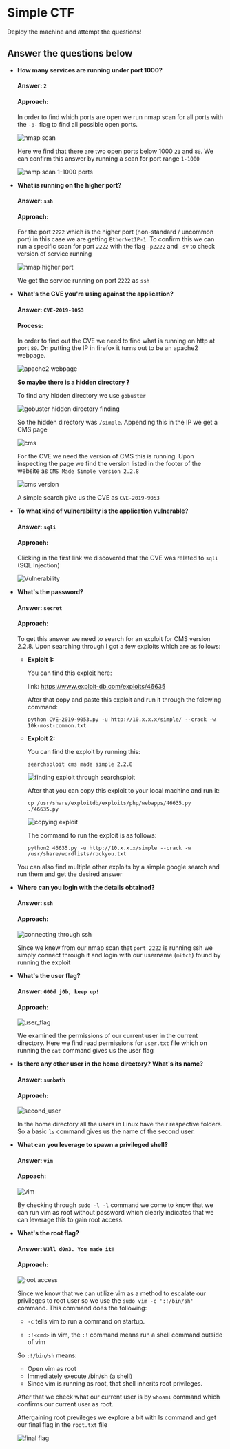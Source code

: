 # Simple CTF

Deploy the machine and attempt the questions!

## Answer the questions below

- **How many services are running under port 1000?**

    #### Answer: `2`

    #### Approach:
    
    In order to find which ports are open we run nmap scan for all ports with the `-p-` flag to find all possible open ports.

    ![nmap scan](/IMAGES/Simple%20CTF/nmap(Q1).png)

    Here we find that there are two open ports below 1000 `21` and `80`. We can confirm this answer by running a scan for port range `1-1000`

    ![namp scan 1-1000 ports](/IMAGES/Simple%20CTF/nmap(Q1(1)).png)

- **What is running on the higher port?**

    #### Answer: `ssh`

    #### Approach:

    For the port `2222` which is the higher port (non-standard / uncommon port) in this case we are getting `EtherNetIP-1`. To confirm this we can run a specific scan for port `2222` with the flag `-p2222` and `-sV` to check version of service running

    ![nmap higher port](/IMAGES/Simple%20CTF/nmap(Q2).png)

    We get the service running on port `2222` as `ssh`

- **What's the CVE you're using against the application?**

    #### Answer: `CVE-2019-9053`

    #### Process:

    In order to find out the CVE we need to find what is running on http at port `80`. On putting the IP in firefox it turns out to be an apache2 webpage. 

    ![apache2 webpage](/IMAGES/Simple%20CTF/apache2-webpage.png)

    **So maybe there is a hidden directory ?**

    To find any hidden directory we use `gobuster`

    ![gobuster hidden directory finding](/IMAGES/Simple%20CTF/hidden_dir.png)

    So the hidden directory was `/simple`. Appending this in the IP we get a CMS page

    ![cms](/IMAGES/Simple%20CTF/cms.png) 

    For the CVE we need the version of CMS this is running. Upon inspecting the page we find the version listed in the footer of the website as `CMS Made Simple version 2.2.8` 

    ![cms version](/IMAGES/Simple%20CTF/cms%20version.png)

    A simple search give us the CVE as `CVE-2019-9053` 

- **To what kind of vulnerability is the application vulnerable?**

    #### Answer: `sqli`

    #### Approach:

    Clicking in the first link we discovered that the CVE was related to `sqli` (SQL Injection)

    ![Vulnerability](/IMAGES/Simple%20CTF/Vulnerability.png)

- **What's the password?**

   #### Answer: `secret`

   #### Approach:

   To get this answer we need to search for an exploit for CMS version 2.2.8. Upon searching through I got a few exploits which are as follows:

   - **Exploit 1:**

        You can find this exploit here:

        link: https://www.exploit-db.com/exploits/46635

        After that copy and paste this exploit and run it through the folowing command:

        `python CVE-2019-9053.py -u http://10.x.x.x/simple/ --crack -w 10k-most-common.txt`



    - **Exploit 2:**

        You can find the exploit by running this:

        `searchsploit cms made simple 2.2.8`

        ![finding exploit through searchsploit](/IMAGES/Simple%20CTF/searchsploit.png)

        After that you can copy this exploit to your local machine and run it:

        `cp /usr/share/exploitdb/exploits/php/webapps/46635.py ./46635.py`

        ![copying exploit](/IMAGES/Simple%20CTF/Copying-exploit.png)

        The command to run the exploit is as follows: 
        
        `python2 46635.py -u http://10.x.x.x/simple --crack -w /usr/share/wordlists/rockyou.txt` 


    You can also find multiple other exploits by a simple google search and run them and get the desired answer

- **Where can you login with the details obtained?**

    #### Answer: `ssh`

    #### Approach:

    ![connecting through ssh](/IMAGES/Simple%20CTF/connecting_through_ssh.png)

    Since we knew from our nmap scan that `port 2222` is running ssh we simply connect through it and login with our username (`mitch`) found by running the exploit

- **What's the user flag?**

    #### Answer: `G00d j0b, keep up!`

    #### Approach:

    ![user_flag](/IMAGES/Simple%20CTF/user_flag.png)

    We examined the permissions of our current user in the current directory. Here we find read permissions for `user.txt` file which on running the `cat` command gives us the user flag 

- **Is there any other user in the home directory? What's its name?**

    #### Answer: `sunbath`

    #### Approach:

    ![second_user](/IMAGES/Simple%20CTF/second_user.png)

    In the home directory all the users in Linux have their respective folders. So a basic `ls` command gives us the name of the second user.

- **What can you leverage to spawn a privileged shell?**

    #### Answer: `vim`

    #### Appoach:

    ![vim](/IMAGES/Simple%20CTF/vim.png)

    By checking through `sudo -l -l` command we come to know that we can run vim as root without password which clearly indicates that we can leverage this to gain root access.

- **What's the root flag?**

    #### Answer: `W3ll d0n3. You made it!`

    #### Approach: 

    ![root access](/IMAGES/Simple%20CTF/root_access.png)

    Since we know that we can utilize vim as a method to escalate our privileges to root user so we use the `sudo vim -c ':!/bin/sh'` command. This command does the following:

    - `-c` tells vim to run a command on startup.

    - `:!<cmd>` in vim, the `:!` command means run a shell command outside of vim



    So `:!/bin/sh` means:
    - Open vim as root
    - Immediately execute /bin/sh (a shell)
    - Since vim is running as root, that shell inherits root privileges.

    After that we check what our current user is by `whoami` command which confirms our current user as root.

    Aftergaining root previleges we explore a bit with ls command and get our final flag in the `root.txt` file

    ![final flag](/IMAGES/Simple%20CTF/final_flag.png)


